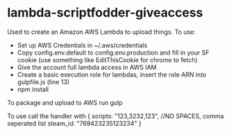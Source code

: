 # lambda-scriptfodder-giveaccess
Used to create an Amazon AWS Lambda to upload things. To use:
- Set up AWS Credentials in ~/.aws/credentials
- Copy config.env.default to config.env.production and fill in your SF cookie (use something like EditThisCookie for chrome to fetch)
- Give the account full lambda access in AWS IAM
- Create a basic execution role for lambdas, insert the role ARN into gulpfile.js (line 13)
- npm install

To package and upload to AWS run 
gulp

To use call the handler with 
{
  scripts: "123,3232,123", //NO SPACES, comma seperated list
  steam_id: "769423235123234"
}
